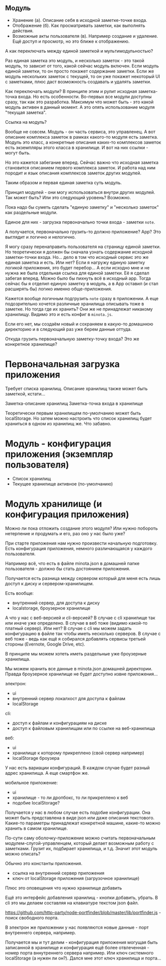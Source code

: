 ## Модуль

- Хранение (а). Описание себя в исходной заметке-точке входа.
- Отображение (б). Как просматривать заметки, как выполнять действия.
- Возможные акты пользователя (в). Например создание и удаление. Ещё доступ и просмотр, но это ближе к отображению.

А как переключать между единой заметкой и мультимодульностью?

Раз единая заметка это модуль, и несколько заметок - это такой модуль, то зависит от того, какой сейчас модуль включен. Если модуль единой заметки, то он просто покажет содержание заметки. Если же модуль нескольких заметок с текущей, то он уже покажет некоторый UI с заметками, плюс даст возможность создавать и удалять заметки.

Как переключать модули? В принципе этим и рулит исходная заметка-точка входа. Но есть особенности. Во-первых все модули доступны сразу, так как это разработка. Максимум что может быть - это какой модуль активен в данный момент. А это опять использование модуля "текущая заметка".

Ссылка на модуль?

Вообще не совсем. Модуль - он часть сервиса, это управленец. А вот описание комплекса заметок в рамках какого-то модуля есть заметка. Модуль это класс, а конкретные описания каких-то комплексов заметок есть экземпляры этого класса в хранилище. И вот на них ссылки - могут быть.

Но это кажется забегание вперед. Сейчас важно что исходная заметка становится описанием первого комплекса заметок. И работа над ним породит и язык описания комплексов заметок других модулей.

Таким образом и первая единая заметка суть модуль.

Принцип модулей - они могу использоваться внутри других модулей. Так может быть? Или это следующий уровень? Возможно.

Пока надо бы суметь сделать "единую заметку" и "несколько заметок" как раздельные модули.

Единое для них - загрузка первоначально точки входа - заметки `note`.

А получается, первоначально грузить-то должно приложение? App? Это выглядит и логично и нелогично.

Я могу сразу перенаправить пользователя на страницу единой заметки. Но теоретически я должен бы сначала узнать содержание исходной заметки-точки входа. Но... дело в том что исходный сервис это же единая заметка и есть. Или нет? Если я нагружу единую заметку логикой приложения, это будет перебор... А если исходно мне и не нужна же была отдельная ссылка для единой заметки. Её я сделал забегая вперед. Можно было бы пихнуть всё в исходный app. Тогда сейчас бы я отделил единую заметку в модуль, а в App оставил (и стал расширять бы) логико именно обще-приложения.

Кажется вообще логичным подгрузить `note` сразу в приложении. А еще подозрительно хочется различные хранилища описывать тоже в заметке. Но тогда где их хранить? Они же не принадлежат никакому хранилищу. Видимо это и есть конфиг в `minota.js`.

Если его нет, мы создаём новый и сохраняем в какую-то домашнюю директорию и в следующий раз уже берем данные оттуда.

Откуда грузить первоначальную заметку-точку входа? Это же конкретное хранилище?

# Первоначальная загрузка приложения

Требует списка хранилищ. Описание хранилищ также может быть заметкой, кстати...

Заметка-описание хранилищ
Заметка-точка входа в хранилище

Теоретически первым хранилищем по-умолчанию может быть localStorage. Но затем можно настроить что список хранилищ будет храниться в одном из хранилищ же. Что забавно.

# Модуль - конфигурация приложения (экземпляр пользователя)

- Список хранилищ
- Текущее хранилище активное (по-умолчанию)

# Модуль хранилище (и конфигурация приложения)

Можно ли пока отложить создание этого модуля? Или нужно побороть нетерпение и продумать и его, раз оно у нас было уже?

При старте приложения нам нужно произвести начальную подготовку. Есть конфигурация приложения, немного различающаяся у каждого пользователя.

Например всё, что есть в файле minota.json в домашней папке пользователя - должно бы стать достоянием приложения.

Получается есть разница между сервером который для меня есть лишь доступ к диску и сервером-хранилищем.

Есть вообще:
- внутренний сервер, для доступа к диску
- localstorage, броузерное хранилище

А что у нас с веб-версией и cli-версией? В случае с cli хранилище так или иначе уже определено. В случае в веб тоже (видимо какой-то платный сервер). Или нет? В случае с cli мы можем задать конфигурацию в файле так чтобы иметь несколько серверов. В случае с веб тоже - ведь как ещё я собирался добавлять сервисы третьей стороны (Evernote, Google Drive, etc).

В принципе мы можем хотеть иметь раздельные уже броузерные хранилища.

Мы можем хранить все данные в minota.json домашней директории. Правда броузерное хранилище не будет доступно извне приложения...

электрон:
- ui
- внутренний сервер локалхост для доступа к файлам
- localStorage

cli:
- доступ к файлам и конфигурациям на диске
- доступ к файловым хранилищам или по ссылке на веб-хранилища

веб:
- ui
- хранилище к которому прикреплено (свой сервер например)
- localStorage броузера

У нас есть вариации конфигураций. В каждом случае будет разный адрес хранилища. А еще смартфон же.

мобильное приложение:
- ui
- хранилище - то ли дропбокс, то ли прикреплено к веб
- подобие localStorage?

Получается у нас в любом случае есть подобие конфигурации. Она может быть представлена в виде json или даже описания текстового. Какие-то параметры принадлежат конкретной машине, какие-то можно хранить в самом хранилище.

По-сути саму оболочку-приложение можно считать первоначальным модулем-слугой-управленцем, который делает возможным работу с заметками. Грузит их, подбирает хранилища, и т.д. Значит этот модуль можно описать?

Обычно это константы приложения.
- ссылка на внутренний сервер приложения
- ключ от localStorage приложения (загрузочное хранилище)

Плюс это оповещения что нужно хранилище добавить

Ещё это интерфейс добавления хранилищ - кнопки добавить, убрать. В cli это мы делаем составляя на клавиатуре текстом json файл.

https://github.com/http-party/node-portfinder/blob/master/lib/portfinder.js - поиск свободного порта.

В электрон же приложении у нас появляются новые данные - порт внутреннего сервера, например.

Получается мы и тут делим - конфигурация приложения могущая быть записанной в хранилище и конфигурация ещё более отвлеченная - номер порта вннутреннего сервера например. Или ключ системного localStorage (а нужен ли он?). Дался мне этот ключ хранилища и порта...
